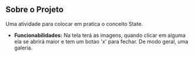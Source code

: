 ## Sobre o Projeto
Uma atividade para colocar em pratica o conceito State.

- **Funcionabilidades:** Na tela terá as imagens, quando clicar em alguma ela se abrirá maior e tem um botao 'x' para fechar. De modo geral, uma galeria.